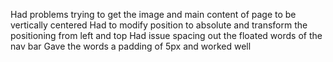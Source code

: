 Had problems trying to get the image and main content of page to be vertically centered
Had to modify position to absolute and transform the positioning from left and top
Had issue spacing out the floated words of the nav bar
Gave the words a padding of 5px and worked well

